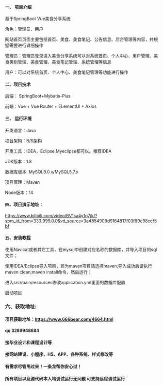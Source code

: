 

#### 一、 项目介绍
基于SpringBoot Vue美食分享系统

角色：管理员、用户

网站首页页面主要包括首页、美食、美食笔记、公告信息、后台管理等内容，并根据需要进行详细操作

管理员：管理员登录进入美食分享系统可以对系统首页、个人中心、用户管理、美食类别管理、美食管理、美食笔记管理、系统管理等信息

用户：可以对系统首页、个人中心、美食笔记管理等功能进行操作
#### 二、项目技术
后端： SpringBoot+Mybatis-Plus

前端：Vue + Vue Router + ELementUI + Axios

#### 三、 运行环境
开发语言：Java

项目架构：B/S架构

开发工具：IDEA，Eclipse,Myeclipse都可以。推荐IDEA

JDK版本：1.8

数据库版本: MySQL8.0.x/MySQL5.7.x

项目管理：Maven

Node版本：14

#### 四、项目演示地址：

https://www.bilibili.com/video/BV1sa4y1q7jk/?spm_id_from=333.999.0.0&vd_source=3a4854909d9164817f03f89e98ccf5bf


#### 五、安装教程
使用Navicat或者其它工具，在mysql中创建对应名称的数据库，并导入项目的sql文件；

使用IDEA/Eclipse导入项目，若为maven项目请选择maven;导入成功后请执行maven clean;maven install命令，然后运行；

进入src/main/resources修改application.yml里面的数据库配置

启动项目


### 六、获取地址:
#### 项目获取地址：https://www.666bear.com/4664.html
#### qq 3289948684
#### 接毕业设计和课程设计等
#### 接网站建设、小程序、H5、APP、各种系统、样式修改等
#### 有需求尽管甩过来！一条龙帮你安心过！
#### 所有项目以及源代码本人均调试运行无问题 可支持远程调试运行




